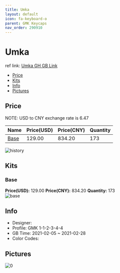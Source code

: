 ```yaml
---
title: Umka 
layout: default
icon: fa-keyboard-o
parent: GMK Keycaps
nav_order: 290910
---
```


# Umka 

ref link: [Umka GH GB Link](https://geekhack.org/index.php?topic=111051.0)

* [Price](#price)
* [Kits](#kits)
* [Info](#info)
* [Pictures](#pictures)

## Price

NOTE: USD to CNY exchange rate is 6.47

| Name          | Price(USD)   |  Price(CNY) | Quantity |
| ------------- | ------------ |  ---------- | -------- |
|[Base](#base)|129.00|834.20|173|

<img src="{{ 'assets/images/gmk-keycaps/Umka/history.png' | relative_url }}" alt="history" class="image featured">

## Kits
### Base  
**Price(USD):** 129.00	**Price(CNY):** 834.20	**Quantity:** 173  
<img src="{{ 'assets/images/gmk-keycaps/Umka/kits_pics/base.png' | relative_url }}" alt="base" class="image featured">

## Info
* Designer:   
* Profile: GMK 1-1-2-3-4-4  
* GB Time: 2021-02-05 ~ 2021-02-28  
* Color Codes:  


## Pictures  
<img src="{{ 'assets/images/gmk-keycaps/Umka/rendering_pics/0.jpg' | relative_url }}" alt="0" class="image featured">
